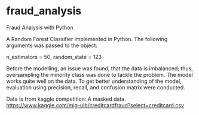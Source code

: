 # fraud_analysis
Fraud Analysis with Python

A Random Forest Classifier implemented in Python. The following arguments was passed to the object:

n_estimators = 50, random_state = 123

Before the modelling, an issue was found, that the data is imbalanced; thus, oversampling the minority class was done to tackle the problem.
The model works quite well on the data. To get better understanding of the model, evaluation using precision, recall, and confusion matrix were conducted.

Data is from kaggle competition:
A masked data.
https://www.kaggle.com/mlg-ulb/creditcardfraud?select=creditcard.csv
